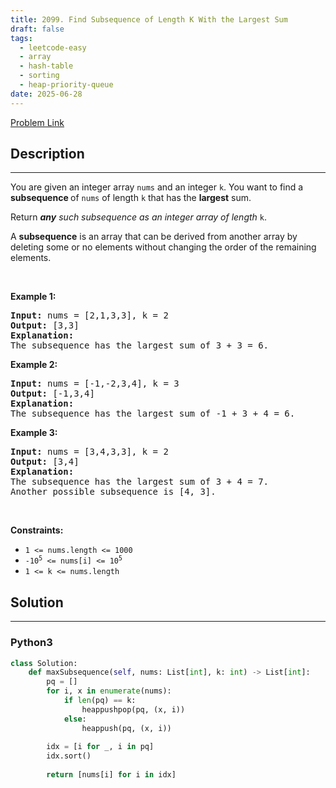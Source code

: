 ```yaml
---
title: 2099. Find Subsequence of Length K With the Largest Sum
draft: false
tags: 
  - leetcode-easy
  - array
  - hash-table
  - sorting
  - heap-priority-queue
date: 2025-06-28
---
```


[Problem Link](https://leetcode.com/problems/find-subsequence-of-length-k-with-the-largest-sum/)

## Description

---
<p>You are given an integer array <code>nums</code> and an integer <code>k</code>. You want to find a <strong>subsequence </strong>of <code>nums</code> of length <code>k</code> that has the <strong>largest</strong> sum.</p>

<p>Return<em> </em><em><strong>any</strong> such subsequence as an integer array of length </em><code>k</code>.</p>

<p>A <strong>subsequence</strong> is an array that can be derived from another array by deleting some or no elements without changing the order of the remaining elements.</p>

<p>&nbsp;</p>
<p><strong class="example">Example 1:</strong></p>

<pre>
<strong>Input:</strong> nums = [2,1,3,3], k = 2
<strong>Output:</strong> [3,3]
<strong>Explanation:</strong>
The subsequence has the largest sum of 3 + 3 = 6.</pre>

<p><strong class="example">Example 2:</strong></p>

<pre>
<strong>Input:</strong> nums = [-1,-2,3,4], k = 3
<strong>Output:</strong> [-1,3,4]
<strong>Explanation:</strong> 
The subsequence has the largest sum of -1 + 3 + 4 = 6.
</pre>

<p><strong class="example">Example 3:</strong></p>

<pre>
<strong>Input:</strong> nums = [3,4,3,3], k = 2
<strong>Output:</strong> [3,4]
<strong>Explanation:</strong>
The subsequence has the largest sum of 3 + 4 = 7. 
Another possible subsequence is [4, 3].
</pre>

<p>&nbsp;</p>
<p><strong>Constraints:</strong></p>

<ul>
	<li><code>1 &lt;= nums.length &lt;= 1000</code></li>
	<li><code>-10<sup>5</sup>&nbsp;&lt;= nums[i] &lt;= 10<sup>5</sup></code></li>
	<li><code>1 &lt;= k &lt;= nums.length</code></li>
</ul>


## Solution

---
### Python3
``` py title='find-subsequence-of-length-k-with-the-largest-sum'
class Solution:
    def maxSubsequence(self, nums: List[int], k: int) -> List[int]:
        pq = []
        for i, x in enumerate(nums):
            if len(pq) == k:
                heappushpop(pq, (x, i))
            else:
                heappush(pq, (x, i))
                
        idx = [i for _, i in pq]
        idx.sort()
        
        return [nums[i] for i in idx]
```


